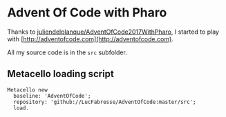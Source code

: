 # Advent Of Code with Pharo

Thanks to [juliendelplanque/AdventOfCode2017WithPharo](https://github.com/juliendelplanque/AdventOfCode2017WithPharo), I started to play with [http://adventofcode.com](http://adventofcode.com).

All my source code is in the `src` subfolder.

## Metacello loading script

	Metacello new
	  baseline: 'AdventOfCode';
	  repository: 'github://LucFabresse/AdventOfCode:master/src';
	  load.
